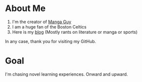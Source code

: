 # About Me

1. I'm the creator of [Manga Guy](https://www.manga-guy.net/)
2. I am a huge fan of the Boston Celtics
3. Here is my [blog](https://mg2-0.vercel.app/) (Mostly rants on literature or manga or sports)

In any case, thank you for visiting my GitHub.

# Goal

I'm chasing novel learning experiences. Onward and upward.

<!--
**nathanielmiller23/nathanielmiller23** is a ✨ _special_ ✨ repository because its `README.md` (this file) appears on your GitHub profile.

Here are some ideas to get you started:

- 🔭 I’m currently working on ...
- 🌱 I’m currently learning ...
- 👯 I’m looking to collaborate on ...
- 🤔 I’m looking for help with ...
- 💬 Ask me about ...
- 📫 How to reach me: ...
- 😄 Pronouns: ...
- ⚡ Fun fact: ...
-->
